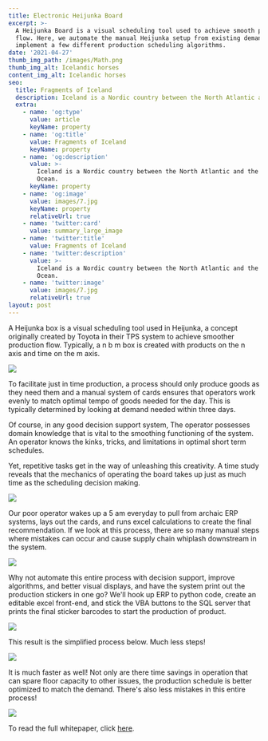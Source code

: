 ```yaml
---
title: Electronic Heijunka Board
excerpt: >-
  A Heijunka Board is a visual scheduling tool used to achieve smooth production
  flow. Here, we automate the manual Heijunka setup from existing demand and
  implement a few different production scheduling algorithms.
date: '2021-04-27'
thumb_img_path: /images/Math.png
thumb_img_alt: Icelandic horses
content_img_alt: Icelandic horses
seo:
  title: Fragments of Iceland
  description: Iceland is a Nordic country between the North Atlantic and the Arctic Ocean.
  extra:
    - name: 'og:type'
      value: article
      keyName: property
    - name: 'og:title'
      value: Fragments of Iceland
      keyName: property
    - name: 'og:description'
      value: >-
        Iceland is a Nordic country between the North Atlantic and the Arctic
        Ocean.
      keyName: property
    - name: 'og:image'
      value: images/7.jpg
      keyName: property
      relativeUrl: true
    - name: 'twitter:card'
      value: summary_large_image
    - name: 'twitter:title'
      value: Fragments of Iceland
    - name: 'twitter:description'
      value: >-
        Iceland is a Nordic country between the North Atlantic and the Arctic
        Ocean.
    - name: 'twitter:image'
      value: images/7.jpg
      relativeUrl: true
layout: post
---
```

A Heijunka box is a visual scheduling tool used in Heijunka, a concept originally created by Toyota in their TPS system to achieve smoother production flow. Typically, a n b m box is created with products on the n axis and time on the m axis.

![](/images/Heijunka%20Box.PNG)

To facilitate just in time production, a process should only produce goods as they need them and a manual system of cards ensures that operators work evenly to match optimal tempo of goods needed for the day. This is typically determined by looking at demand needed within three days.

Of course, in any good decision support system, The operator possesses domain knowledge that is vital to the smoothing functioning of the system. An operator knows the kinks, tricks, and limitations in optimal short term schedules.

Yet, repetitive tasks get in the way of unleashing this creativity. A time study reveals that the mechanics of operating the board takes up just as much time as the scheduling decision making.

![](/images/Setup.PNG)

Our poor operator wakes up a 5 am everyday to pull from archaic ERP systems, lays out the cards, and runs excel calculations to create the final recommendation. If we look at this process, there are so many manual steps where mistakes can occur and cause supply chain whiplash downstream in the system.

![](/images/Manual%20Process.PNG)

Why not automate this entire process with decision support, improve algorithms, and better visual displays, and have the system print out the production stickers in one go? We'll hook up ERP to python code, create an editable excel front-end, and stick the VBA buttons to the SQL server that prints the final sticker barcodes to start the production of product.

![](/images/Electronic%20Heijunka%20Board.png)

This result is the simplified process below. Much less steps!

![](/images/Faster.PNG)

It is much faster as well! Not only are there time savings in operation that can spare floor capacity to other issues, the production schedule is better optimized to match the demand. There's also less mistakes in this entire process!

![](/images/Stats.PNG)

To read the full whitepaper, click [here](https://github.com/IamJasonBian/IamJasonBian/files/6504722/Heijunka.Whitepaper.pdf).
